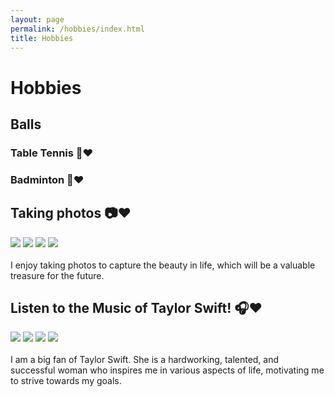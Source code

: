 ```yaml
---
layout: page
permalink: /hobbies/index.html
title: Hobbies
---
```


# Hobbies

## Balls
### Table Tennis 🏓❤️

### Badminton 🏸❤️

## Taking photos 📷❤️
<div class="third">
<img src="/images/photo1.jpg">
<img src="/images/photo2.jpg">
<img src="/images/photo3.jpg">
<img src="/images/photo4.jpg">
</div>
<br>I enjoy taking photos to capture the beauty in life, which will be a valuable treasure for the future.

## Listen to the Music of Taylor Swift! 🎧❤️
<div class="third">
<img src="/images/taylor1.jpg">
<img src="/images/taylor2.jpg">
<img src="/images/taylor3.jpg">
<img src="/images/taylor4.jpg">
</div>
<br>I am a big fan of Taylor Swift. She is a hardworking, talented, and successful woman who inspires me in various aspects of life, motivating me to strive towards my goals.


